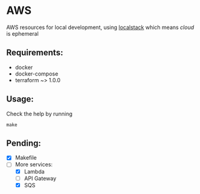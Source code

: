 # AWS
AWS resources for local development, using [localstack](https://localstack.cloud/) which means _cloud_ is ephemeral

## Requirements:
- docker
- docker-compose
- terraform ~> 1.0.0

## Usage:
Check the help by running
```
make
```

## Pending:
- [x] Makefile
- [ ] More services:
  - [x] Lambda
  - [ ] API Gateway
  - [x] SQS
